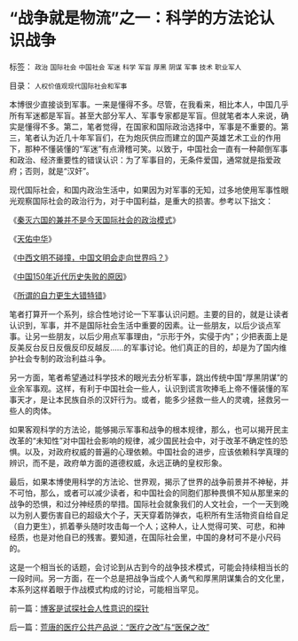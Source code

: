 # “战争就是物流”之一：科学的方法论认识战争

标签： `政治` `国际社会` `中国社会` `军迷` `科学` `军盲` `厚黑` `阴谋` `军事` `技术` `职业军人` 

目录： `人权价值观现代国际社会和军事`

本博很少直接谈到军事。一来是懂得不多。尽管，在我看来，相比本人，中国几乎所有军迷都是军盲。甚至大部分军人、军事专家都是军盲。但就笔者本人来说，确实是懂得不多。第二，笔者觉得，在国家和国际政治选择中，军事是不重要的。第三，笔者认为近几十年军盲们，在为炮灰供应而建立的国产英雄艺术工业的作用下，那种不懂装懂的“军迷”有点滑稽可笑。以致于，中国社会一直有一种颠倒军事和政治、经济重要性的错误认识：为了军事目的，无条件爱国，通常就是指爱政府；否则，就是“汉奸”。



现代国际社会，和国内政治生活中，如果因为对军事的无知，过多地使用军事性眼光观察国际社会的政治行为，对于中国利益，是重大的损害。参考以下拙文：

《[秦灭六国的兼并不是今天国际社会的政治模式](../../../2008/9/12/战国与秦灭六国并非今天适用的政治模式.md)》

《[天佑中华](../../../2008/11/5/历史一刻中祈祷——天佑我中华！.md)》

《[中西文明不碰撞，中国文明会走向世界吗？](../../../2008/11/17/中西文明不碰撞，中国文明会走向世界吗？.md)》

《[中国150年近代历史失败的原因](../../../2008/11/24/中国150&nbsp;年来失败根本原因.md)》

《[所谓的自力更生大错特错](../../../2008/12/29/所谓的自力更生大错特错.md)》



笔者打算开一个系列，综合性地讨论一下军事认识问题。主要的目的，就是让读者认识到，军事，并不是国际社会生活中重要的因素。让一些朋友，以后少谈点军事。让另一些朋友，以后少用点军事理由，“示形于外，实侵于内”；少把表面上是反美反台反日反俄反印反越反……的军事讨论。他们真正的目的，却是为了国内维护社会专制的政治利益斗争。



另一方面，笔者希望通过科学技术的眼光去分析军事，跳出传统中国“厚黑阴谋”的业余军事观。这样，有利于中国社会一些人，认识到谎言吹捧毛上帝不懂装懂的军事天才，是让本民族自杀的汉奸行为。或者，能多少拯救一些人的灵魂，拯救另一些人的肉体。



如果客观科学的方法论，能够揭示军事和战争的根本规律，那么，也可以揭开民主改革的“未知性”对中国社会影响的规律，减少国民社会中，对于改革不确定性的恐惧。以及，对政府权威的普遍的心理依赖。中国社会的进步，应该依赖科学真理的辨识，而不是，政府单方面的道德权威，永远正确的皇权形象。



最后，如果本博使用科学的方法论、世界观，揭示了世界的战争前景并不神秘，并不可怕，那么，或者可以减少读者，和中国社会的同胞们那种畏惧不知从那里来的战争的恐惧，和过分神经质的举措。国际社会就象我们的人文社会，一个一天到晚以为别人要伤害自已的超级大个子，天天穿着防弹衣，屯积所有生活物资自给自足（自力更生），抓着拳头随时攻击每一个人；这种人，让人觉得可笑、可悲，和神经质，也是对他自已的残害。要知道，在国际社会里，中国的身材可不是小尺码的。



这是一个相当长的话题，会讨论到从古到今的战争技术模式，可能会持续相当长的一段时间。另一方面，在一个总是把战争当成个人勇气和厚黑阴谋集合的文化里，本系列这样着眼于作战模式构成的讨论，可能相当罕见。

前一篇：[博客是试探社会人性意识的探针](../../../2009/1/24/博客是试探社会人性意识的探针.md)

后一篇：[荒唐的医疗公共产品说：“医疗之改”与“医保之改”](../../../2009/1/27/荒唐的医疗公共产品说：“医疗之改”与“医保之改”.md)